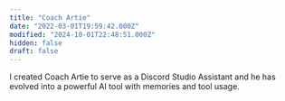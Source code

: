 ```yaml
---
title: "Coach Artie"
date: "2022-03-01T19:59:42.000Z"
modified: "2024-10-01T22:48:51.000Z"
hidden: false
draft: false
---
```

I created Coach Artie to serve as a Discord Studio Assistant and he has evolved into a powerful AI tool with memories and tool usage.